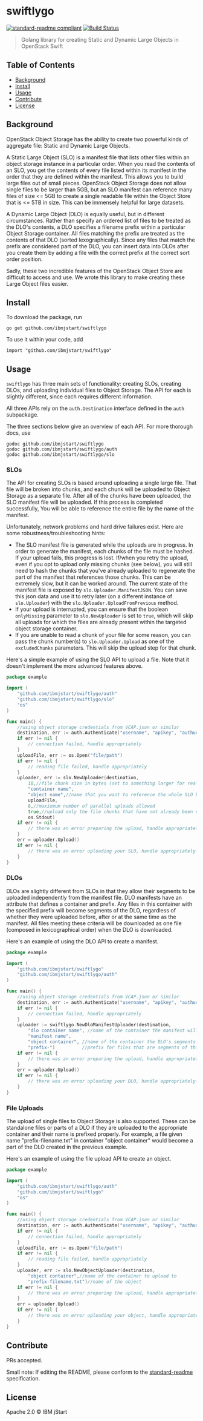 # swiftlygo


[![standard-readme compliant](https://img.shields.io/badge/standard--readme-OK-green.svg?style=flat-square)](https://github.com/RichardLitt/standard-readme)
[![Build Status](https://travis-ci.org/ibmjstart/swiftlygo.svg?branch=master)](https://travis-ci.org/ibmjstart/swiftlygo)

> Golang library for creating Static and Dynamic Large Objects in OpenStack Swift

## Table of Contents

- [Background](#background)
- [Install](#install)
- [Usage](#usage)
- [Contribute](#contribute)
- [License](#license)

## Background

OpenStack Object Storage has the ability to create two powerful kinds of aggregate file: Static and Dynamic
Large Objects.

A Static Large Object (SLO) is a manifest file that lists other files within an object storage
instance in a particular order. When you read the contents of an SLO, you get the contents of every file listed
within its manifest in the order that they are defined within the manifest. This allows you to build large files
out of small pieces. OpenStack Object Storage does not allow single files to be larger than 5GB, but an SLO
manifest can reference many files of size <= 5GB to create a single readable file within the Object Store that is
<= 5TB in size. This can be immensely helpful for large datasets.

A Dynamic Large Object (DLO) is equally useful, but in different circumstances. Rather than specify an ordered
list of files to be treated as the DLO's contents, a DLO specifies a filename prefix within a particular
Object Storage container. All files matching the prefix are treated as the contents of that DLO (sorted
lexographically). Since any files that match the prefix are considered part of the DLO, you can insert data
into DLOs after you create them by adding a file with the correct prefix at the correct sort order position.

Sadly, these two incredible features of the OpenStack Object Store are difficult to access and use. We wrote
this library to make creating these Large Object files easier.

## Install

To download the package, run
```
go get github.com/ibmjstart/swiftlygo
```

To use it within your code, add
```
import "github.com/ibmjstart/swiftlygo"
```

## Usage

`swiftlygo` has three main sets of functionality: creating SLOs, creating DLOs, and uploading individual files to Object Storage. The API for each is slightly different, since each requires different information.

All three APIs rely on the `auth.Destination` interface defined in the `auth` subpackage.

The three sections below give an overview of each API. For more thorough docs, use
```
godoc github.com/ibmjstart/swiftlygo
godoc github.com/ibmjstart/swiftlygo/auth
godoc github.com/ibmjstart/swiftlygo/slo
```

### SLOs

The API for creating SLOs is based around uploading a single large file. That file will be broken into
chunks, and each chunk will be uploaded to Object Storage as a separate file. After all of the chunks
have been uploaded, the SLO manifest file will be uploaded. If this process is completed successfully,
You will be able to reference the entire file by the name of the manifest.

Unfortunately, network problems and hard drive failures exist. Here are some robustness/troubleshooting hints:
- The SLO manifest file is generated while the uploads are in progress. In order to generate the manifest, each chunks of the file must be hashed. If your upload fails, this progress is lost. If/when you retry the upload, even if you opt to upload only missing chunks (see below), you will still need to hash the chunks that you've already uploaded to regenerate the part of the manifest that references those chunks. This can be extremely slow, but it can be worked around. The current state of the manifest file is exposed by `slo.Uploader.ManifestJSON`. You can save this json data and use it to retry later (on a different instance of `slo.Uploader`) with the `slo.Uploader.UploadFromPrevious` method.
- If your upload is interrupted, you can ensure that the boolean `onlyMissing` parameter to `slo.NewUploader` is set to `true`, which will skip all uploads for which the files are already present within the targeted object storage container.
- If you are unable to read a chunk of your file for some reason, you can pass the chunk number(s) to `slo.Uploader.Upload` as one of the `excludedChunks` parameters. This will skip the upload step for that chunk.

Here's a simple example of using the SLO API to upload a file. Note that it doesn't implement the more advanced features above.
```go
package example

import (
	"github.com/ibmjstart/swiftlygo/auth"
	"github.com/ibmjstart/swiftlygo/slo"
	"os"
)

func main() {
	//using object storage credentials from VCAP.json or similar
	destination, err := auth.Authenticate("username", "apikey", "authurl", "domain", "tenant")
	if err != nil {
		// connection failed, handle appropriately
	}
	uploadFile, err := os.Open("file/path")
	if err != nil {
		// reading file failed, handle appropriately
	}
	uploader, err := slo.NewUploader(destination,
		10,//file chunk size in bytes (set to something larger for real files)
		"container name",
		"object name",//name that you want to reference the whole SLO by
		uploadFile,
		8,//maxiumum number of parallel uploads allowed
		true,//upload only the file chunks that have not already been uploaded
		os.Stdout)
	if err != nil {
		// there was an error preparing the upload, handle appropriately
	}
	err = uploader.Upload()
	if err != nil {
		// there was an error uploading your SLO, handle appropriately
	}
}
```

### DLOs

DLOs are slightly different from SLOs in that they allow their segments to be uploaded independently from the 
manifest file. DLO manifests have an attribute that defines a container and prefix. Any files in this container 
with the specified prefix will become segments of the DLO, regardless of whether they were uploaded before, after 
or at the same time as the manifest. All files meeting these criteria will be downloaded as one file (composed in
lexicographical order) when the DLO is downloaded.

Here's an example of using the DLO API to create a manifest.
```go
package example

import (
	"github.com/ibmjstart/swiftlygo"
	"github.com/ibmjstart/swiftlygo/auth"
)

func main() {
	//using object storage credentials from VCAP.json or similar
	destination, err := auth.Authenticate("username", "apikey", "authurl", "domain", "tenant")
	if err != nil {
		// connection failed, handle appropriately
	}
	uploader := swiftlygo.NewDloManifestUploader(destination,
		"dlo container name", //name of the container the manifest will be created in
		"manifest name",
		"object container", //name of the container the DLO's segments will be in
		"prefix-")          //prefix for files that are segments of this DLO
	if err != nil {
		// there was an error preparing the upload, handle appropriately
	}
	err = uploader.Upload()
	if err != nil {
		// there was an error uploading your DLO, handle appropriately
	}
}
```

### File Uploads

The upload of single files to Object Storage is also supported. These can be standalone files or parts of a DLO 
if they are uploaded to the appropriate container and their name is prefixed properly. For example, a file given 
name "prefix-filename.txt" in container "object container" would become a part of the DLO created in the previous
example.

Here's an example of using the file upload API to create an object.
```go
package example

import (
	"github.com/ibmjstart/swiftlygo/auth"
	"github.com/ibmjstart/swiftlygo"
	"os"
)

func main() {
	//using object storage credentials from VCAP.json or similar
	destination, err := auth.Authenticate("username", "apikey", "authurl", "domain", "tenant")
	if err != nil {
		// connection failed, handle appropriately
	}
	uploadFile, err := os.Open("file/path")
	if err != nil {
		// reading file failed, handle appropriately
	}
	uploader, err := slo.NewObjectUploader(destination,
		"object container",//name of the container to upload to
		"prefix-filename.txt")//name of the object
	if err != nil {
		// there was an error preparing the upload, handle appropriately
	}
	err = uploader.Upload()
	if err != nil {
		// there was an error uploading your object, handle appropriately
	}
}
```

## Contribute

PRs accepted.

Small note: If editing the README, please conform to the [standard-readme](https://github.com/RichardLitt/standard-readme) specification.

## License
Apache 2.0
 © IBM jStart
